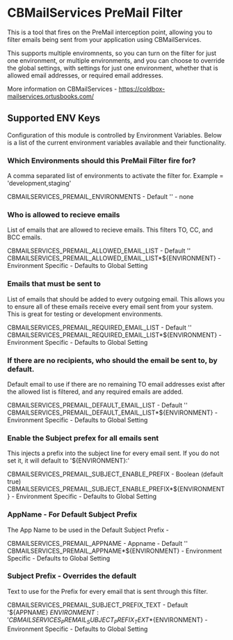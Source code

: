 # CBMailServices PreMail Filter

This is a tool that fires on the PreMail interception point, allowing you to filter emails being sent from your application using CBMailServices.

This supports multiple enviromnents, so you can turn on the filter for just one environment, or multiple environments, and you can choose to override the global settings, with settings for just one environment, whether that is allowed email addresses, or required email addresses.

More information on CBMailServices - https://coldbox-mailservices.ortusbooks.com/

## Supported ENV Keys

Configuration of this module is controlled by Environment Variables. Below is a list of the current environment variables available and their functionality.

### Which Environments should this PreMail Filter fire for?

A comma separated list of environments to activate the filter for. Example = 'development,staging'

CBMAILSERVICES_PREMAIL_ENVIRONMENTS - Default '' - none

### Who is allowed to recieve emails

List of emails that are allowed to recieve emails. This filters TO, CC, and BCC emails.

CBMAILSERVICES_PREMAIL_ALLOWED_EMAIL_LIST - Default ''
CBMAILSERVICES_PREMAIL_ALLOWED_EMAIL_LIST\*${ENVIRONMENT} - Environment Specific - Defaults to Global Setting

### Emails that must be sent to

List of emails that should be added to every outgoing email. This allows you to ensure all of these emails receive every email sent from your system. This is great for testing or development environments.

CBMAILSERVICES_PREMAIL_REQUIRED_EMAIL_LIST - Default ''
CBMAILSERVICES_PREMAIL_REQUIRED_EMAIL_LIST\*${ENVIRONMENT} - Environment Specific - Defaults to Global Setting

### If there are no recipients, who should the email be sent to, by default.

Default email to use if there are no remaining TO email addresses exist after the allowed list is filtered, and any required emails are added.

CBMAILSERVICES_PREMAIL_DEFAULT_EMAIL_LIST - Default ''
CBMAILSERVICES_PREMAIL_DEFAULT_EMAIL_LIST\*${ENVIRONMENT} - Environment Specific - Defaults to Global Setting

### Enable the Subject prefex for all emails sent

This injects a prefix into the subject line for every email sent. If you do not set it, it will default to '${ENVIRONMENT}:'

CBMAILSERVICES_PREMAIL_SUBJECT_ENABLE_PREFIX - Boolean (default true)
CBMAILSERVICES_PREMAIL_SUBJECT_ENABLE_PREFIX\*${ENVIRONMENT} - Environment Specific - Defaults to Global Setting

### AppName - For Default Subject Prefix

The App Name to be used in the Default Subject Prefix -

CBMAILSERVICES_PREMAIL_APPNAME - Appname - Default ''
CBMAILSERVICES_PREMAIL_APPNAME\*${ENVIRONMENT} - Environment Specific - Defaults to Global Setting

### Subject Prefix - Overrides the default

Text to use for the Prefix for every email that is sent through this filter.

CBMAILSERVICES_PREMAIL_SUBJECT_PREFIX_TEXT - Default '${APPNAME} ${ENVIRONMENT}: '
CBMAILSERVICES_PREMAIL_SUBJECT_PREFIX_TEXT*${ENVIRONMENT} - Environment Specific - Defaults to Global Setting
